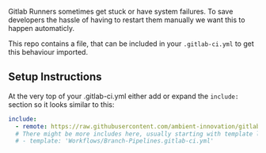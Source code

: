 Gitlab Runners sometimes get stuck or have system failures. To save developers the hassle of having to restart them manually we want this to happen automaticly. 

This repo contains a file, that can be included in your `.gitlab-ci.yml` to get this behaviour imported.

## Setup Instructions
At the very top of your .gitlab-ci.yml either add or expand the `include:` section so it looks similar to this:  
```yaml
include:
  - remote: https://raw.githubusercontent.com/ambient-innovation/gitlab-retry-runners/main/gitlab-retry-runners.yaml
  # There might be more includes here, usually starting with template like the following:
  # - template: 'Workflows/Branch-Pipelines.gitlab-ci.yml'
```